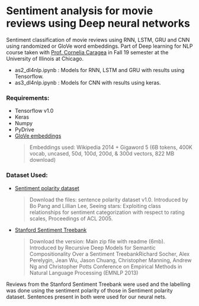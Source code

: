 # Sentiment analysis for movie reviews using Deep neural networks

Sentiment classification of movie reviews using RNN, LSTM, GRU and CNN using randomized or GloVe word embeddings. Part of Deep learning for NLP course taken with [Prof. Cornelia Caragea](https://cs.uic.edu/~cornelia/) in Fall 19 semester at the University of Illinois at Chicago.

* as2_dl4nlp.ipynb : Models for RNN, LSTM and GRU with results using Tensorflow.
* as3_dl4nlp.ipynb : Models for CNN with results using keras.

### Requirements:
* Tensorflow v1.0
* Keras
* Numpy
* PyDrive
* [GloVe embeddings](https://nlp.stanford.edu/projects/glove/) 
  > Embeddings used: Wikipedia 2014 + Gigaword 5 (6B tokens, 400K vocab, uncased, 50d, 100d, 200d, & 300d vectors, 822 MB download)
  
### Dataset Used:
* [Sentiment polarity dataset](http://www.cs.cornell.edu/people/pabo/movie-review-data/)
  > Download the files: sentence polarity dataset v1.0. Introduced by Bo Pang and Lillian Lee, Seeing stars: Exploiting class relationships for sentiment categorization with respect to rating scales, Proceedings of ACL 2005.
* [Stanford Sentiment Treebank](https://nlp.stanford.edu/sentiment/)
  > Download the version: Main zip file with readme (6mb). Introduced by Recursive Deep Models for Semantic Compositionality Over a Sentiment TreebankRichard Socher, Alex Perelygin, Jean Wu, Jason Chuang, Christopher Manning, Andrew Ng and Christopher Potts Conference on Empirical Methods in Natural Language Processing (EMNLP 2013)
  
Reviews from the Stanford Sentiment Treebank were used and the labelling was done using the sentiment polarity of those in Sentiment polarity dataset. Sentences present in both were used for our neural nets.

